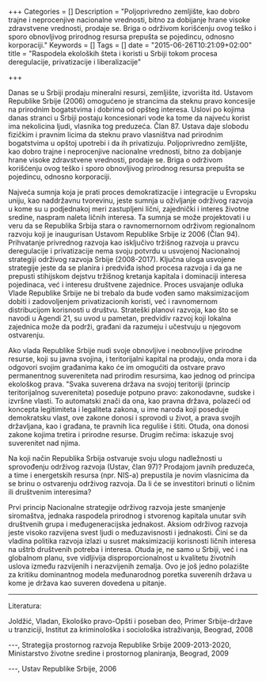 +++
Categories = []
Description = "Poljoprivredno zemljište, kao dobro trajne i neprocenjive nacionalne vrednosti, bitno za dobijanje hrane visoke zdravstvene vrednosti, prodaje se. Briga o održivom korišćenju ovog teško i sporo obnovljivog prirodnog resursa prepušta se pojedincu, odnosno korporaciji."
Keywords = []
Tags = []
date = "2015-06-26T10:21:09+02:00"
title = "Raspodela ekoloških šteta i koristi u Srbiji tokom procesa deregulacije, privatizacije i liberalizacije"

+++

Danas se u Srbiji prodaju mineralni resursi, zemljište, izvorišta itd. Ustavom Republike Srbije (2006) omogućeno je strancima da steknu pravo koncesije na prirodnim bogatstvima i dobrima od opšteg interesa. Uslovi po kojima danas stranci u Srbiji postaju koncesionari vode ka tome da najveću korist ima nekolicina ljudi, vlasnika tog preduzeća. Član 87. Ustava daje slobodu fizičkim i pravnim licima da steknu pravo vlasništva nad prirodnim bogatstvima u opštoj upotrebi i da ih privatizuju. Poljoprivredno zemljište, kao dobro trajne i neprocenjive nacionalne vrednosti, bitno za dobijanje hrane visoke zdravstvene vrednosti, prodaje se. Briga o održivom korišćenju ovog teško i sporo obnovljivog prirodnog resursa prepušta se pojedincu, odnosno korporaciji. 

Najveća sumnja koja je prati proces demokratizacije i integracije u Evropsku uniju, kao naddržavnu tvorevinu, jeste sumnja u oživljanje održivog razvoja u kome su u podjednakoj meri zastupljeni lični, zajednički i interes životne sredine, naspram naleta ličnih interesa. Ta sumnja se može projektovati i u veru da se Republika Srbija stara o ravnomernornom održivom regionalnom razvoju koji je inaugurisan Ustavom Republike Srbije iz 2006 (Član 94). Prihvatanje privrednog razvoja kao isključivo tržišnog razvoja u pravcu deregulacije i privatizacije nema svoju potvrdu u usvojenoj Nacionalnoj strategiji održivog razvoja Srbije (2008-2017). Ključna uloga usvojene strategije jeste da se planira i predviđa ishod procesa razvoja i da ga ne prepusti stihijskom dejstvu tržišnog kretanja kapitala i dominaciji interesa pojedinaca, već i interesu društvene zajednice. Proces usvajanje odluka Vlade Republike Srbije ne bi trebalo da bude vođen samo maksimizacijom dobiti i zadovoljenjem privatizacionih koristi, već i ravnomernom distribucijom korisnosti  u društvu. Strateški planovi razvoja, kao što se navodi u Agendi 21, su uvod u pametan, predvidiv razvoj koji lokalna zajednica može da podrži, građani da razumeju i učestvuju u njegovom ostvarenju. 

Ako vlada Republike Srbije nudi svoje obnovljive i neobnovljive prirodne resurse, koji su javna svojina, i teritorijalni kapital na prodaju, onda mora i da odgovori svojim građanima kako će im omogućiti da ostvare pravo permanentnog suvereniteta nad prirodim resursima, kao jednog od principa ekološkog prava. "Svaka suverena država na svojoj teritoriji (princip teritorijalnog suvereniteta) poseduje potpuno pravo: zakonodavne, sudske i izvršne vlasti. To automatski znači da ona, kao pravna država, polazeći od koncepta legitimiteta i legaliteta zakona, u ime naroda koji poseduje demokratsku vlast, ove zakone donosi i sprovodi u život, a prava svojih državljana, kao i građana, te pravnih lica reguliše i štiti. Otuda, ona donosi zakone kojima tretira i prirodne resurse. Drugim rečima: iskazuje svoj suverenitet nad njima.

Na koji način Republika Srbija ostvaruje svoju ulogu nadležnosti u sprovođenju održivog razvoja (Ustav, član 97)?  Prodajom javnih preduzeća, a time i energetskih resursa (npr. NIS-a) prepustila je novim vlasnicima da se brinu o ostvarenju održivog razvoja. Da li će se investitori brinuti o ličnim ili društvenim interesima? 

Prvi princip Nacionalne strategije održivog razvoja jeste smanjenje siromaštva, jednaka raspodela prirodnog i stvorenog kapitala unutar svih društvenih grupa i međugeneracijska jednakost. Aksiom održivog razvoja jeste visoko razvijena svest ljudi o međuzavisnosti i jednakosti. Čini se da vladina politika razvoja izlazi u susret maksimizaciji korisnosti ličnih interesa na uštrb društvenih potreba i interesa. Otuda je, ne samo u Srbiji, već i na globalnom planu, sve vidljivija disproporcionalnost u kvalitetu životnih uslova između razvijenih i nerazvijenih zemalja. Ovo je još jedno polazište za kritiku dominantnog modela međunarodnog poretka suverenih država u kome je država kao suveren dovedena u pitanje. 

***

Literatura:

Joldžić, Vladan, Ekološko pravo-Opšti i poseban deo, Primer Srbije-države u tranziciji, Institut za kriminološka i sociološka istraživanja, Beograd, 2008


\-\-\-, Strategija prostornog razvoja Republike Srbije 2009-2013-2020, Ministarstvo životne sredine i prostornog planiranja, Beograd, 2009

\-\-\-, Ustav Republike Srbije, 2006